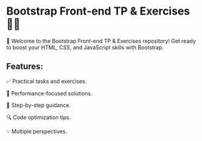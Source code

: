# Bootstrap Front-end TP & Exercises 👩‍💻

🚀 Welcome to the Bootstrap Front-end TP & Exercises repository! Get ready to boost your HTML, CSS, and JavaScript skills with Bootstrap.

## Features:

✅ Practical tasks and exercises.

🚀 Performance-focused solutions.

📝 Step-by-step guidance.

🔍 Code optimization tips.

💡 Multiple perspectives.


